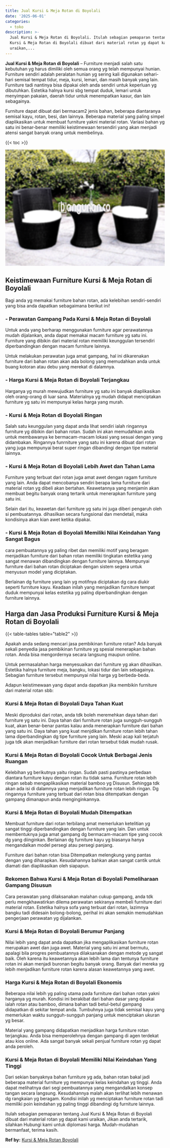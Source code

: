 ```yaml
---
title: Jual Kursi & Meja Rotan di Boyolali
date: '2025-06-01'
categories:
  - toko
description: >-
  Jual Kursi & Meja Rotan di Boyolali. Itulah sebagian pemaparan tentang Jual
  Kursi & Meja Rotan di Boyolali dibuat dari material rotan yg dapat kami
  uraikan,...
---
```


**Jual Kursi & Meja Rotan di Boyolali** – Furniture menjadi salah satu kebutuhan yg harus dimiliki oleh semua orang yg telah mempunyai hunian. Furniture sendiri adalah peralatan hunian yg sering kali digunakan sehari-hari semisal tempat tidur, meja, kursi, lemari, dan masih banyak yang lain. Furniture tadi nantinya bisa dipakai oleh anda sendiri untuk keperluan yg dibutuhkan. Estetika halnya kursi sbg tempat duduk, lemari untuk menyimpan pakaian, daerah tidur untuk menempatkan kasur, dan lain sebagainya.

Furniture dapat dibuat dari bermacam2 jenis bahan, beberapa diantaranya semisal kayu, rotan, besi, dan lainnya. Beberapa material yang paling simpel diaplikasikan untuk membuat furniture yakni material rotan. Variasi bahan yg satu ini benar-benar memiliki keistimewaan tersendiri yang akan menjadi atensi sangat banyak orang untuk membelinya.

{{< toc >}}

![Jual Kursi & Meja Rotan di Boyolali](/images/kursi-meja-rotan-murah51.png)

## Keistimewaan Furniture Kursi & Meja Rotan di Boyolali

Bagi anda yg memakai furniture bahan rotan, ada kelebihan sendiri-sendiri yang bisa anda dapatkan sebagaimana berikut ini!

### \- Perawatan Gampang Pada Kursi & Meja Rotan di Boyolali

Untuk anda yang berharap menggunakan furniture agar perawatannya mudah dijalankan, anda dapat memakai macam furniture yg satu ini. Furniture yang dibikin dari material rotan memiliki keunggulan tersendiri diperbandingkan dengan macam furniture lainnya.

Untuk melakukan perawatan juga amat gampang, hal ini dikarenakan furniture dari bahan rotan akan ada bolong yang memudahkan anda untuk buang kotoran atau debu yang merekat di dalamnya.

### \- Harga Kursi & Meja Rotan di Boyolali Terjangkau

Harganya yg murah mewujudkan furniture yg satu ini banyak diaplikasikan oleh orang-orang di luar sana. Materialnya yg mudah didapat menciptakan furniture yg satu ini mempunyai kelas harga yang murah.

### \- Kursi & Meja Rotan di Boyolali Ringan

Salah satu keunggulan yang dapat anda lihat sendiri ialah ringannya furniture yg dibikin dari bahan rotan. Sudah ini akan memudahkan anda untuk membawanya ke bermacam-macam lokasi yang sesuai dengan yang didambakan. Ringannya funrniture yang satu ini karena dibuat dari rotan yang juga mempunyai berat super ringan dibandingi dengan tipe material lainnya.

### \- Kursi & Meja Rotan di Boyolali Lebih Awet dan Tahan Lama

Furniture yang terbuat dari rotan juga amat awet dengan ragam furniture yang lain. Anda dapat mencobanya sendiri berapa lama furniture dari material rotan yg dibeli akan bertahan. Keawetannya yang menjamin akan membuat begitu banyak orang tertarik untuk menerapkan furniture yang satu ini.

Selain dari itu, keawetan dari furniture yg satu ini juga diberi pengaruh oleh si pembuatannya. dihasilkan secara fungsional dan mendetail, maka kondisinya akan kian awet ketika dipakai.

### \- Kursi & Meja Rotan di Boyolali Memiliki Nilai Keindahan Yang Sangat Bagus

cara pembuatannya yg paling ribet dan memiliki motif yang beragam menjadikan furniture dari bahan rotan memiliki tingkatan estetika yang sangat menawan dibandingkan dengan furniture lainnya. Mempunyai furniture dari bahan rotan diciptakan dengan sistem segera untuk menyusun model yang diciptakan.

Berlainan dg furniture yang lain yg motifnya diciptakan dg cara diukir seperti furniture kayu. Keadaan inilah yang menjadikan furniture tempat duduk mempunyai kelas estetika yg paling diperbandingkan dengan furniture lainnya.

## Harga dan Jasa Produksi Furniture Kursi & Meja Rotan di Boyolali

{{< table-tables table="table2" >}}

Apakah anda sedang mencari jasa pembikinan furniture rotan? Ada banyak sekali penyedia jasa pembikinan furniture yg spesial menerapkan bahan rotan. Anda bisa mengordernya secara langsung maupun online.

Untuk permasalahan harga menyesuaikan dari furniture yg akan dihasilkan. Estetika halnya furniture meja, bangku, lokasi tidur dan lain sebagainya. Sebagian furniture tersebut mempunyai nilai harga yg berbeda-beda.

Adapun keistimewaan yang dapat anda dapatkan jika membikin furniture dari material rotan sbb:

### Kursi & Meja Rotan di Boyolali Daya Tahan Kuat

Meski diproduksi dari rotan, anda tdk boleh meremehkan daya tahan dari furniture yg satu ini. Daya tahan dari furniture rotan juga sungguh-sungguh kuat, akan benar-benar pantas kalau anda menerapkan furniture dari bahan yang satu ini. Daya tahan yang kuat menjdikan furniture rotan lebih tahan lama diperbandingkan dg tipe furniture yang lain. Meski acap kali terjatuh juga tdk akan menjadikan furniture dari rotan tersebut tidak mudah rusak.

### Kursi & Meja Rotan di Boyolali Cocok Untuk Berbagai Jenis Ruangan

Kelebihan yg berikutnya yaitu ringan. Sudah pasti pastinya perbedaan diantara furniture kayu dengan rotan itu tidak sama. Furniture rotan lebih ringan sebab mengaplikasikan material bamboo yg Disusun. Sehingga tdk akan ada isi di dalamnya yang menjadikan furniture rotan lebih ringan. Dg ringannya furniture yang terbuat dari rotan bisa ditempatkan dengan gampang dimanapun anda menginginkannya.

### Kursi & Meja Rotan di Boyolali Mudah Ditempatkan

Membuat furniture dari rotan terbilang amat memerlukan ketelitian yg sangat tinggi diperbandingkan dengan furniture yang lain. Dan untuk membentuknya juga amat gampang dg bermacam-macam tipe yang cocok dg yang diinginkan. Berlainan dg furniture kayu yg biasanya hanya mengandalkan model persegi atau persegi panjang.

Furniture dari bahan rotan bisa Ditempatkan melengkung yang pantas dengan yang diharapkan. Kesudahannya bahkan akan sangat cantik untuk diamati dan diaplikasikan oleh siapapun.

### Rekomen Bahwa Kursi & Meja Rotan di Boyolali Pemeliharaan Gampang Disusun

Cara perawatan yang dilaksanakan malahan cukup gampang, anda tdk perlu mengkhawatirkan dilema perawatan sekiranya membeli furniture dari material rotan. Estetika halnya sofa yang terbuat dari rotan, lazimnya bangku tadi didesain bolong-bolong, perihal ini akan semakin memudahkan pengerjaan perawatan yg dijalankan.

### Kursi & Meja Rotan di Boyolali Berumur Panjang

Nilai lebih yang dapat anda dapatkan jika mengaplikasikan furniture rotan merupakan awet dan juga awet. Material yang satu ini amat bermutu, apalagi bila progres pembuatannya dilaksanakan dengan metode yg sangat baik. Oleh karena itu keawetannya akan lebih lama dan tentunya furniture rotan ini akan menjadi buronan begitu banyak orang. Banyak dari mereka yg lebih menjadikan furniture rotan karena alasan keawetannya yang awet.

### Harga Kursi & Meja Rotan di Boyolali Ekonomis

Beberapa nilai lebih yg paling utama pada furniture dari bahan rotan yakni harganya yg murah. Kondisi ini berakibat dari bahan dasar yang dipakai ialah rotan atau bamboo, dimana bahan tadi betul-betul gampang didapatkan di sekitar tempat anda. Tumbuhnya juga tidak semisal kayu yang memerlukan waktu sungguh-sungguh panjang untuk menciptakan ukuran yg besar.

Material yang gampang didapatkan menjadikan harga furniture rotan terjangkau. Anda bisa memperolehnya dengan gampang di agen terdekat atau kios online. Ada sangat banyak sekali penjual furniture rotan yg dapat anda peroleh.

### Kursi & Meja Rotan di Boyolali Memiliki Nilai Keindahan Yang Tinggi

Dari sekian banyaknya bahan furniture yg ada, bahan rotan bakal jadi beberapa material furniture yg mempunyai kelas keindahan yg tinggi. Anda dapat melihatnya dari segi pembuatannya yang mengandalkan konsep tangan secara langsung. Kesudahannya malah akan terlihat lebih menawan dg rangkaian yg beragam. Kondisi inilah yg menciptakan furniture rotan tadi memiliki poin keindahan yg paling tinggi dibandingi dg furniture lainnya.

Itulah sebagian pemaparan tentang Jual Kursi & Meja Rotan di Boyolali dibuat dari material rotan yg dapat kami uraikan, Jikan anda tertarik, silahkan Hubungi kami untuk diplomasi harga. Mudah-mudahan bermanfaat, terima kasih.

**Ref by:** [Kursi & Meja Rotan Boyolali](https://id.wikipedia.org/wiki/Kursi)
